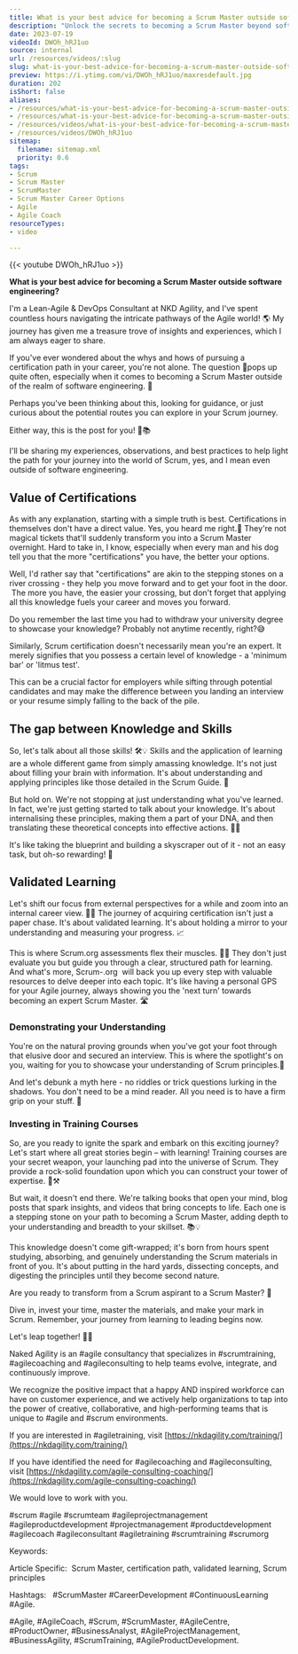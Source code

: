```yaml
---
title: What is your best advice for becoming a Scrum Master outside software engineering?
description: "Unlock the secrets to becoming a Scrum Master beyond software! Join Martin as he shares essential tips for leading teams in any field. \U0001F30D\U0001F680 #Scrum #Agile"
date: 2023-07-19
videoId: DWOh_hRJ1uo
source: internal
url: /resources/videos/:slug
slug: what-is-your-best-advice-for-becoming-a-scrum-master-outside-software-engineering
preview: https://i.ytimg.com/vi/DWOh_hRJ1uo/maxresdefault.jpg
duration: 202
isShort: false
aliases:
- /resources/what-is-your-best-advice-for-becoming-a-scrum-master-outside-software-engineering
- /resources/what-is-your-best-advice-for-becoming-a-scrum-master-outside-of-software-engineering
- /resources/videos/what-is-your-best-advice-for-becoming-a-scrum-master-outside-of-software-engineering-
- /resources/videos/DWOh_hRJ1uo
sitemap:
  filename: sitemap.xml
  priority: 0.6
tags:
- Scrum
- Scrum Master
- ScrumMaster
- Scrum Master Career Options
- Agile
- Agile Coach
resourceTypes:
- video

---
```

{{< youtube DWOh_hRJ1uo >}}

**What is your best advice for becoming a Scrum Master outside software engineering?**

I'm a Lean-Agile & DevOps Consultant at NKD Agility, and I've spent countless hours navigating the intricate pathways of the Agile world! 🌎 My journey has given me a treasure trove of insights and experiences, which I am always eager to share.

If you've ever wondered about the whys and hows of pursuing a certification path in your career, you're not alone. The question 💭pops up quite often, especially when it comes to becoming a Scrum Master outside of the realm of software engineering. 🤔

Perhaps you've been thinking about this, looking for guidance, or just curious about the potential routes you can explore in your Scrum journey.

Either way, this is the post for you! 🎯📚

I'll be sharing my experiences, observations, and best practices to help light the path for your journey into the world of Scrum, yes, and I mean even outside of software engineering.

## Value of Certifications

As with any explanation, starting with a simple truth is best. Certifications in themselves don't have a direct value. Yes, you heard me right.🎯 They're not magical tickets that'll suddenly transform you into a Scrum Master overnight. Hard to take in, I know, especially when every man and his dog tell you that the more "certifications" you have, the better your options. 

Well, I'd rather say that "certifications" are akin to the stepping stones on a river crossing - they help you move forward and to get your foot in the door.  The more you have, the easier your crossing, but don't forget that applying all this knowledge fuels your career and moves you forward.

Do you remember the last time you had to withdraw your university degree to showcase your knowledge? Probably not anytime recently, right?😅

Similarly, Scrum certification doesn't necessarily mean you're an expert. It merely signifies that you possess a certain level of knowledge - a 'minimum bar' or 'litmus test'.

This can be a crucial factor for employers while sifting through potential candidates and may make the difference between you landing an interview or your resume simply falling to the back of the pile.

## The gap between Knowledge and Skills

So, let's talk about all those skills! 🛠️💡 Skills and the application of learning are a whole different game from simply amassing knowledge. It's not just about filling your brain with information. It's about understanding and applying principles like those detailed in the Scrum Guide. 📖

But hold on. We're not stopping at just understanding what you've learned. In fact, we're just getting started to talk about your knowledge. It's about internalising these principles, making them a part of your DNA, and then translating these theoretical concepts into effective actions. 💪🚀

It's like taking the blueprint and building a skyscraper out of it - not an easy task, but oh-so rewarding! 🏢

## Validated Learning

Let's shift our focus from external perspectives for a while and zoom into an internal career view. 🕵️‍♀️ The journey of acquiring certification isn't just a paper chase. It's about validated learning. It's about holding a mirror to your understanding and measuring your progress. 📈

This is where Scrum.org assessments flex their muscles. 💪💼 They don't just evaluate you but guide you through a clear, structured path for learning. And what's more, Scrum-.org  will back you up every step with valuable resources to delve deeper into each topic. It's like having a personal GPS for your Agile journey, always showing you the 'next turn' towards becoming an expert Scrum Master. 🛣️

### Demonstrating your Understanding

You're on the natural proving grounds when you've got your foot through that elusive door and secured an interview. This is where the spotlight's on you, waiting for you to showcase your understanding of Scrum principles.💼

And let's debunk a myth here - no riddles or trick questions lurking in the shadows. You don't need to be a mind reader. All you need is to have a firm grip on your stuff. 🧠

### Investing in Training Courses

So, are you ready to ignite the spark and embark on this exciting journey? Let's start where all great stories begin – with learning! Training courses are your secret weapon, your launching pad into the universe of Scrum. They provide a rock-solid foundation upon which you can construct your tower of expertise. 🚀⚒️

But wait, it doesn't end there. We're talking books that open your mind, blog posts that spark insights, and videos that bring concepts to life. Each one is a stepping stone on your path to becoming a Scrum Master, adding depth to your understanding and breadth to your skillset. 📚💡

This knowledge doesn't come gift-wrapped; it's born from hours spent studying, absorbing, and genuinely understanding the Scrum materials in front of you. It's about putting in the hard yards, dissecting concepts, and digesting the principles until they become second nature.

Are you ready to transform from a Scrum aspirant to a Scrum Master? 💪

Dive in, invest your time, master the materials, and make your mark in Scrum. Remember, your journey from learning to leading begins now.

Let's leap together! 🚀🎯

Naked Agility is an #agile consultancy that specializes in #scrumtraining, #agilecoaching and #agileconsulting to help teams evolve, integrate, and continuously improve.

We recognize the positive impact that a happy AND inspired workforce can have on customer experience, and we actively help organizations to tap into the power of creative, collaborative, and high-performing teams that is unique to #agile and #scrum environments.

If you are interested in #agiletraining, visit [https://nkdagility.com/training/](https://nkdagility.com/training/)

If you have identified the need for #agilecoaching and #agileconsulting, visit [https://nkdagility.com/agile-consulting-coaching/](https://nkdagility.com/agile-consulting-coaching/)

We would love to work with you.

#scrum #agile #scrumteam #agileprojectmanagement #agileproductdevelopment #projectmanagement #productdevelopment #agilecoach #agileconsultant #agiletraining #scrumtraining #scrumorg

Keywords:

Article Specific:  Scrum Master, certification path, validated learning, Scrum principles

Hashtags:   #ScrumMaster #CareerDevelopment #ContinuousLearning #Agile.

#Agile, #AgileCoach, #Scrum, #ScrumMaster, #AgileCentre, #ProductOwner, #BusinessAnalyst, #AgileProjectManagement, #BusinessAgility, #ScrumTraining, #AgileProductDevelopment.







